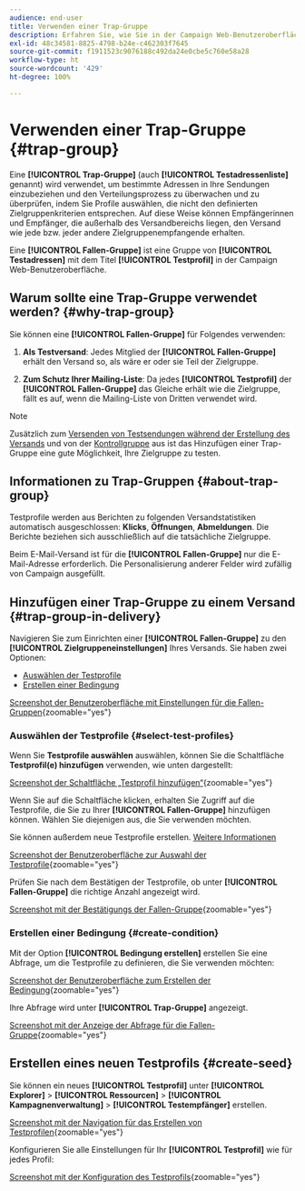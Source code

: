 ```yaml
---
audience: end-user
title: Verwenden einer Trap-Gruppe
description: Erfahren Sie, wie Sie in der Campaign Web-Benutzeroberfläche eine Trap-Gruppe für Ihren Versand verwenden.
exl-id: 48c34581-8825-4798-b24e-c462303f7645
source-git-commit: f1911523c9076188c492da24e0cbe5c760e58a28
workflow-type: ht
source-wordcount: '429'
ht-degree: 100%

---
```


# Verwenden einer Trap-Gruppe {#trap-group}

Eine **[!UICONTROL Trap-Gruppe]** (auch **[!UICONTROL Testadressenliste]** genannt) wird verwendet, um bestimmte Adressen in Ihre Sendungen einzubeziehen und den Verteilungsprozess zu überwachen und zu überprüfen, indem Sie Profile auswählen, die nicht den definierten Zielgruppenkriterien entsprechen. Auf diese Weise können Empfängerinnen und Empfänger, die außerhalb des Versandbereichs liegen, den Versand wie jede bzw. jeder andere Zielgruppenempfangende erhalten.

Eine **[!UICONTROL Fallen-Gruppe]** ist eine Gruppe von **[!UICONTROL Testadressen]** mit dem Titel **[!UICONTROL Testprofil]** in der Campaign Web-Benutzeroberfläche.

## Warum sollte eine Trap-Gruppe verwendet werden? {#why-trap-group}

Sie können eine **[!UICONTROL Fallen-Gruppe]** für Folgendes verwenden:

1. **Als Testversand**: Jedes Mitglied der **[!UICONTROL Fallen-Gruppe]** erhält den Versand so, als wäre er oder sie Teil der Zielgruppe.

1. **Zum Schutz Ihrer Mailing-Liste**: Da jedes **[!UICONTROL Testprofil]** der **[!UICONTROL Fallen-Gruppe]** das Gleiche erhält wie die Zielgruppe, fällt es auf, wenn die Mailing-Liste von Dritten verwendet wird.

>[!NOTE]
>
>Zusätzlich zum [Versenden von Testsendungen während der Erstellung des Versands](../email/create-email.md#preview-test) und von der [Kontrollgruppe](control-group.md) aus ist das Hinzufügen einer Trap-Gruppe eine gute Möglichkeit, Ihre Zielgruppe zu testen.

## Informationen zu Trap-Gruppen {#about-trap-group}

Testprofile werden aus Berichten zu folgenden Versandstatistiken automatisch ausgeschlossen: **Klicks**, **Öffnungen**, **Abmeldungen**. Die Berichte beziehen sich ausschließlich auf die tatsächliche Zielgruppe.

Beim E-Mail-Versand ist für die **[!UICONTROL Fallen-Gruppe]** nur die E-Mail-Adresse erforderlich. Die Personalisierung anderer Felder wird zufällig von Campaign ausgefüllt.

## Hinzufügen einer Trap-Gruppe zu einem Versand {#trap-group-in-delivery}

Navigieren Sie zum Einrichten einer **[!UICONTROL Fallen-Gruppe]** zu den **[!UICONTROL Zielgruppeneinstellungen]** Ihres Versands. Sie haben zwei Optionen:

* [Auswählen der Testprofile](#select-test-profiles)
* [Erstellen einer Bedingung](#create-condition)

[Screenshot der Benutzeroberfläche mit Einstellungen für die Fallen-Gruppen](assets/trap-group.png){zoomable="yes"}

### Auswählen der Testprofile {#select-test-profiles}

Wenn Sie **Testprofile auswählen** auswählen, können Sie die Schaltfläche **Testprofil(e) hinzufügen** verwenden, wie unten dargestellt:

[Screenshot der Schaltfläche „Testprofil hinzufügen“](assets/trap-no-test-profile.png){zoomable="yes"}

Wenn Sie auf die Schaltfläche klicken, erhalten Sie Zugriff auf die Testprofile, die Sie zu Ihrer **[!UICONTROL Fallen-Gruppe]** hinzufügen können. Wählen Sie diejenigen aus, die Sie verwenden möchten.

Sie können außerdem neue Testprofile erstellen. [Weitere Informationen](#create-seed)

[Screenshot der Benutzeroberfläche zur Auswahl der Testprofile](assets/trap-select-test-profiles.png){zoomable="yes"}

Prüfen Sie nach dem Bestätigen der Testprofile, ob unter **[!UICONTROL Fallen-Gruppe]** die richtige Anzahl angezeigt wird.

[Screenshot mit der Bestätigungs der Fallen-Gruppe](assets/trap-check.png){zoomable="yes"}

### Erstellen einer Bedingung {#create-condition}

Mit der Option **[!UICONTROL Bedingung erstellen]** erstellen Sie eine Abfrage, um die Testprofile zu definieren, die Sie verwenden möchten:

[Screenshot der Benutzeroberfläche zum Erstellen der Bedingung](assets/trap-create-condition.png){zoomable="yes"}

Ihre Abfrage wird unter **[!UICONTROL Trap-Gruppe]** angezeigt.

[Screenshot mit der Anzeige der Abfrage für die Fallen-Gruppe](assets/trap-custom.png){zoomable="yes"}

## Erstellen eines neuen Testprofils {#create-seed}

Sie können ein neues **[!UICONTROL Testprofil]** unter **[!UICONTROL Explorer]** > **[!UICONTROL Ressourcen]** > **[!UICONTROL Kampagnenverwaltung]** > **[!UICONTROL Testempfänger]** erstellen.

[Screenshot mit der Navigation für das Erstellen von Testprofilen](assets/trap-create.png){zoomable="yes"}

Konfigurieren Sie alle Einstellungen für Ihr **[!UICONTROL Testprofil]** wie für jedes Profil:

[Screenshot mit der Konfiguration des Testprofils](assets/trap-create-contact.png){zoomable="yes"}